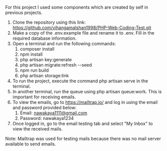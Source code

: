 For this project I used some components which are created by self in previous projects.

1.	Clone the repository using this link: https://github.com/vihangamalshan1998/PHP-Web-Coding-Test.git
2.	Make a copy of the .env.example file and rename it to .env. Fill in the required database information.
3.	Open a terminal and run the following commands: 
    1.	composer install 
    2.	npm install 
    3.	php artisan key:generate 
    4.	php artisan migrate:refresh --seed 
    5.	npm run build 
    6.	php artisan storage:link
4.	To run the project, execute the command php artisan serve in the terminal.
5.	In another terminal, run the queue using php artisan queue:work. This is important for receiving emails.
6.	To view the emails, go to https://mailtrap.io/ and log in using the email and password provided below: 
    1.	Email: nawakaya1111@gmail.com 
    2.	Password: nawakaya1234
7.	Once logged in, go to the email testing tab and select "My Inbox" to view the received mails.

Note: Mailtrap was used for testing mails because there was no mail server available to send emails.


